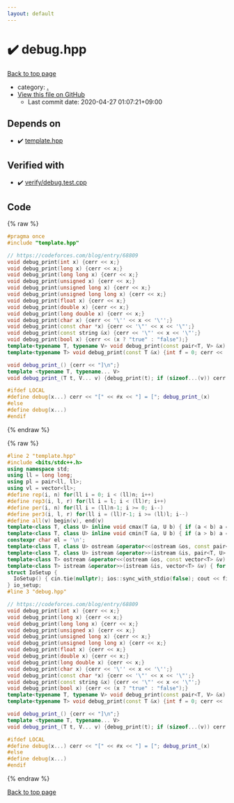 ```yaml
---
layout: default
---
```


<!-- mathjax config similar to math.stackexchange -->
<script type="text/javascript" async
  src="https://cdnjs.cloudflare.com/ajax/libs/mathjax/2.7.5/MathJax.js?config=TeX-MML-AM_CHTML">
</script>
<script type="text/x-mathjax-config">
  MathJax.Hub.Config({
    TeX: { equationNumbers: { autoNumber: "AMS" }},
    tex2jax: {
      inlineMath: [ ['$','$'] ],
      processEscapes: true
    },
    "HTML-CSS": { matchFontHeight: false },
    displayAlign: "left",
    displayIndent: "2em"
  });
</script>

<script type="text/javascript" src="https://cdnjs.cloudflare.com/ajax/libs/jquery/3.4.1/jquery.min.js"></script>
<script src="https://cdn.jsdelivr.net/npm/jquery-balloon-js@1.1.2/jquery.balloon.min.js" integrity="sha256-ZEYs9VrgAeNuPvs15E39OsyOJaIkXEEt10fzxJ20+2I=" crossorigin="anonymous"></script>
<script type="text/javascript" src="../assets/js/copy-button.js"></script>
<link rel="stylesheet" href="../assets/css/copy-button.css" />


# :heavy_check_mark: debug.hpp

<a href="../index.html">Back to top page</a>

* category: <a href="../index.html#5058f1af8388633f609cadb75a75dc9d">.</a>
* <a href="{{ site.github.repository_url }}/blob/master/debug.hpp">View this file on GitHub</a>
    - Last commit date: 2020-04-27 01:07:21+09:00




## Depends on

* :heavy_check_mark: <a href="template.hpp.html">template.hpp</a>


## Verified with

* :heavy_check_mark: <a href="../verify/verify/debug.test.cpp.html">verify/debug.test.cpp</a>


## Code

<a id="unbundled"></a>
{% raw %}
```cpp
#pragma once
#include "template.hpp"

// https://codeforces.com/blog/entry/68809
void debug_print(int x) {cerr << x;}
void debug_print(long x) {cerr << x;}
void debug_print(long long x) {cerr << x;}
void debug_print(unsigned x) {cerr << x;}
void debug_print(unsigned long x) {cerr << x;}
void debug_print(unsigned long long x) {cerr << x;}
void debug_print(float x) {cerr << x;}
void debug_print(double x) {cerr << x;}
void debug_print(long double x) {cerr << x;}
void debug_print(char x) {cerr << '\'' << x << '\'';}
void debug_print(const char *x) {cerr << '\"' << x << '\"';}
void debug_print(const string &x) {cerr << '\"' << x << '\"';}
void debug_print(bool x) {cerr << (x ? "true" : "false");}
template<typename T, typename V> void debug_print(const pair<T, V> &x) {cerr << '{'; debug_print(x.first); cerr << ','; debug_print(x.second); cerr << '}';}
template<typename T> void debug_print(const T &x) {int f = 0; cerr << '{'; for (auto &i: x) cerr << (f++ ? "," : ""), debug_print(i); cerr << "}";}

void debug_print_() {cerr << "]\n";}
template <typename T, typename... V>
void debug_print_(T t, V... v) {debug_print(t); if (sizeof...(v)) cerr << ", "; debug_print_(v...);}

#ifdef LOCAL
#define debug(x...) cerr << "[" << #x << "] = ["; debug_print_(x)
#else
#define debug(x...)
#endif

```
{% endraw %}

<a id="bundled"></a>
{% raw %}
```cpp
#line 2 "template.hpp"
#include <bits/stdc++.h>
using namespace std;
using ll = long long;
using pl = pair<ll, ll>;
using vl = vector<ll>;
#define rep(i, n) for(ll i = 0; i < (ll)n; i++)
#define rep3(i, l, r) for(ll i = l; i < (ll)r; i++)
#define per(i, n) for(ll i = (ll)n-1; i >= 0; i--)
#define per3(i, l, r) for(ll i = (ll)r-1; i >= (ll)l; i--)
#define all(v) begin(v), end(v)
template<class T, class U> inline void cmax(T &a, U b) { if (a < b) a = b; }
template<class T, class U> inline void cmin(T &a, U b) { if (a > b) a = b; }
constexpr char el = '\n';
template<class T, class U> ostream &operator<<(ostream &os, const pair<T, U> &p) { os << p.first << " " << p.second; return os; }
template<class T, class U> istream &operator>>(istream &is, pair<T, U> &p) { is >> p.first >> p.second; return is; }
template<class T> ostream &operator<<(ostream &os, const vector<T> &v) { rep(i, v.size()) os << v[i] << (i+1 != v.size() ? " " : ""); return os; }
template<class T> istream &operator>>(istream &is, vector<T> &v) { for(T &i : v) is >> i; return is; }
struct IoSetup {
  IoSetup() { cin.tie(nullptr); ios::sync_with_stdio(false); cout << fixed << setprecision(15); cerr << fixed << setprecision(15); }
} io_setup;
#line 3 "debug.hpp"

// https://codeforces.com/blog/entry/68809
void debug_print(int x) {cerr << x;}
void debug_print(long x) {cerr << x;}
void debug_print(long long x) {cerr << x;}
void debug_print(unsigned x) {cerr << x;}
void debug_print(unsigned long x) {cerr << x;}
void debug_print(unsigned long long x) {cerr << x;}
void debug_print(float x) {cerr << x;}
void debug_print(double x) {cerr << x;}
void debug_print(long double x) {cerr << x;}
void debug_print(char x) {cerr << '\'' << x << '\'';}
void debug_print(const char *x) {cerr << '\"' << x << '\"';}
void debug_print(const string &x) {cerr << '\"' << x << '\"';}
void debug_print(bool x) {cerr << (x ? "true" : "false");}
template<typename T, typename V> void debug_print(const pair<T, V> &x) {cerr << '{'; debug_print(x.first); cerr << ','; debug_print(x.second); cerr << '}';}
template<typename T> void debug_print(const T &x) {int f = 0; cerr << '{'; for (auto &i: x) cerr << (f++ ? "," : ""), debug_print(i); cerr << "}";}

void debug_print_() {cerr << "]\n";}
template <typename T, typename... V>
void debug_print_(T t, V... v) {debug_print(t); if (sizeof...(v)) cerr << ", "; debug_print_(v...);}

#ifdef LOCAL
#define debug(x...) cerr << "[" << #x << "] = ["; debug_print_(x)
#else
#define debug(x...)
#endif

```
{% endraw %}

<a href="../index.html">Back to top page</a>

